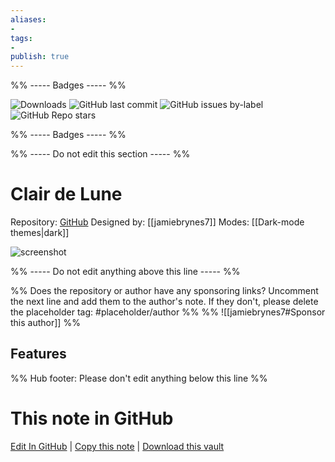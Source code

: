 ```yaml
---
aliases:
- 
tags: 
- 
publish: true
---
```


%% ----- Badges ----- %%

![Downloads](https://img.shields.io/badge/downloads-9755-573E7A?style=for-the-badge&logo=)
![GitHub last commit](https://img.shields.io/github/last-commit/jamiebrynes7/clair-de-lune-obsidian-theme?color=573E7A&label=last%20update&logo=github&style=for-the-badge)
![GitHub issues by-label](https://img.shields.io/github/issues/jamiebrynes7/clair-de-lune-obsidian-theme/help%20wanted?color=573E7A&logo=github&style=for-the-badge) 
![GitHub Repo stars](https://img.shields.io/github/stars/jamiebrynes7/clair-de-lune-obsidian-theme?color=573E7A&logo=github&style=for-the-badge)

%% ----- Badges ----- %%

%% ----- Do not edit this section ----- %%

# Clair de Lune

Repository: [GitHub](https://github.com/jamiebrynes7/clair-de-lune-obsidian-theme)
Designed by: [[jamiebrynes7]]
Modes: [[Dark-mode themes|dark]]



![screenshot](https://github.com/jamiebrynes7/clair-de-lune-obsidian-theme/raw/master/assets/screenshot.png)

%% ----- Do not edit anything above this line ----- %% 

%% Does the repository or author have any sponsoring links? Uncomment the next line and add them to the author's note. If they don't, please delete the placeholder tag: #placeholder/author %%
%% ![[jamiebrynes7#Sponsor this author]] %%


## Features



%% Hub footer: Please don't edit anything below this line %%

# This note in GitHub

<span class="git-footer">[Edit In GitHub](https://github.dev/obsidian-community/obsidian-hub/blob/main/02%20-%20Community%20Expansions/02.05%20All%20Community%20Expansions/Themes/Clair%20de%20Lune.md "git-hub-edit-note") | [Copy this note](https://raw.githubusercontent.com/obsidian-community/obsidian-hub/main/02%20-%20Community%20Expansions/02.05%20All%20Community%20Expansions/Themes/Clair%20de%20Lune.md "git-hub-copy-note") | [Download this vault](https://github.com/obsidian-community/obsidian-hub/archive/refs/heads/main.zip "git-hub-download-vault") </span>
